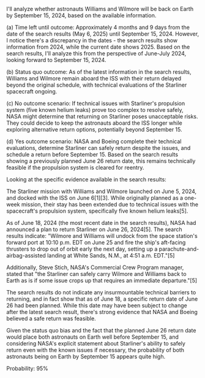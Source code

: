 I'll analyze whether astronauts Williams and Wilmore will be back on Earth by September 15, 2024, based on the available information.

(a) Time left until outcome: Approximately 4 months and 9 days from the date of the search results (May 6, 2025) until September 15, 2024. However, I notice there's a discrepancy in the dates - the search results show information from 2024, while the current date shows 2025. Based on the search results, I'll analyze this from the perspective of June-July 2024, looking forward to September 15, 2024.

(b) Status quo outcome: As of the latest information in the search results, Williams and Wilmore remain aboard the ISS with their return delayed beyond the original schedule, with technical evaluations of the Starliner spacecraft ongoing.

(c) No outcome scenario: If technical issues with Starliner's propulsion system (five known helium leaks) prove too complex to resolve safely, NASA might determine that returning on Starliner poses unacceptable risks. They could decide to keep the astronauts aboard the ISS longer while exploring alternative return options, potentially beyond September 15.

(d) Yes outcome scenario: NASA and Boeing complete their technical evaluations, determine Starliner can safely return despite the issues, and schedule a return before September 15. Based on the search results showing a previously planned June 26 return date, this remains technically feasible if the propulsion system is cleared for reentry.

Looking at the specific evidence available in the search results:

The Starliner mission with Williams and Wilmore launched on June 5, 2024, and docked with the ISS on June 6[1][3]. While originally planned as a one-week mission, their stay has been extended due to technical issues with the spacecraft's propulsion system, specifically five known helium leaks[5].

As of June 18, 2024 (the most recent date in the search results), NASA had announced a plan to return Starliner on June 26, 2024[5]. The search results indicate: "Wilmore and Williams will undock from the space station's forward port at 10:10 p.m. EDT on June 25 and fire the ship's aft-facing thrusters to drop out of orbit early the next day, setting up a parachute-and-airbag-assisted landing at White Sands, N.M., at 4:51 a.m. EDT."[5]

Additionally, Steve Stich, NASA's Commercial Crew Program manager, stated that "the Starliner can safely carry Wilmore and Williams back to Earth as is if some issue crops up that requires an immediate departure."[5]

The search results do not indicate any insurmountable technical barriers to returning, and in fact show that as of June 18, a specific return date of June 26 had been planned. While this date may have been subject to change after the latest search result, there's strong evidence that NASA and Boeing believed a safe return was feasible.

Given the status quo bias and the fact that the planned June 26 return date would place both astronauts on Earth well before September 15, and considering NASA's explicit statement about Starliner's ability to safely return even with the known issues if necessary, the probability of both astronauts being on Earth by September 15 appears quite high.

Probability: 95%